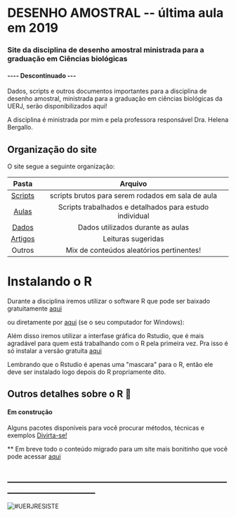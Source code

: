 # DESENHO AMOSTRAL -- última aula em 2019
### Site da disciplina de desenho amostral ministrada para a graduação em Ciências biológicas 
#### ---- Descontinuado ---
Dados, scripts e outros documentos importantes para a disciplina de desenho amostral, ministrada para a graduação em ciências biológicas da UERJ, serão disponibilizados aqui!


A disciplina é ministrada por mim e pela professora responsável Dra. Helena Bergallo.

## Organização do site
O site segue a seguinte organização:


Pasta | Arquivo
:------: | :-------:
[Scripts](https://github.com/Ecosantos/Desenho-amostral-UERJ/tree/master/Scripts) | scripts brutos para serem rodados em sala de aula
[Aulas](https://github.com/Ecosantos/Desenho-amostral-UERJ/tree/master/Aulas) | Scripts trabalhados e detalhados para estudo individual
[Dados](https://github.com/Ecosantos/Desenho-amostral-UERJ/tree/master/Dados) | Dados utilizados durante as aulas
[Artigos](https://github.com/Ecosantos/Desenho-amostral-UERJ/tree/master/Artigos) | Leituras sugeridas 
Outros | Mix de conteúdos aleatórios pertinentes!


# Instalando o R


Durante a disciplina iremos utilizar o software R que pode ser baixado gratuitamente [aqui](https://cran.r-project.org/)



ou diretamente por [aqui](https://cran.r-project.org/bin/windows/base/R-3.4.1-win.exe) (se o seu computador for  Windows): 




Além disso iremos utilizar a interfase gráfica do Rstudio, que é mais agradável para quem está trabalhando com o R pela primeira vez. Pra isso é só instalar a versão gratuita [aqui](https://www.rstudio.com/products/rstudio/download/)


Lembrando que o Rstudio é apenas uma "mascara" para o R, então ele deve ser instalado logo depois do R propriamente dito.




## Outros detalhes sobre o R  :metal:

#### Em construção 

Alguns pacotes disponíveis para você procurar métodos, técnicas e exemplos [Divirta-se!](https://cran.r-project.org/web/packages/available_packages_by_date.html)


** Em breve todo o conteúdo migrado para um site mais bonitinho que você pode acessar [aqui](https://ecosantos.github.io/Desenho-amostral-UERJ/)

## ______________________________________________________________________


![#UERJRESISTE](https://cdn-az.allevents.in/banners/0372e1f34e80208d8f9fc2b6b1bbe653)
